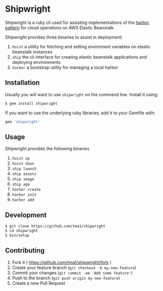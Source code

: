 # Shipwright

Shipwright is a ruby cli used for assisting implementations of the 
[harbor pattern](#) for cloud operations on AWS Elastic Beanstalk. 

Shipwright provides three binaries to assist in deployment:
1. `hoist` a utility for fetching and setting enviroment variables on elastic
beanstalk instances
1. `ship` the cli interface for creating elastic beanstalk applications and
deploying environments
1. `harbor` a bootstrap utility for managing a local harbor

## Installation

Usually you will want to use `shipwright` on the command line. 
Install it using:
```bash
$ gem install shipwright
```

If you want to use the underlying ruby libraries, add it to your Gemfile with:
```ruby
gem 'shipwright'
```

## Usage

Shipwright provides the following binaries

1. `hoist up`
1. `hoist down`
1. `ship launch`
1. `ship assets`
1. `ship image`
1. `ship app`
1. `harbor create`
1. `harbor init`
1. `harbor add`

## Development

```bash
$ git clone https://github.com/tma1/shipwright
$ cd shipwright
$ bin/setup
```

## Contributing

1. Fork it ( https://github.com/tma1/shipwright/fork )
2. Create your feature branch (`git checkout -b my-new-feature`)
3. Commit your changes (`git commit -am 'Add some feature'`)
4. Push to the branch (`git push origin my-new-feature`)
5. Create a new Pull Request
